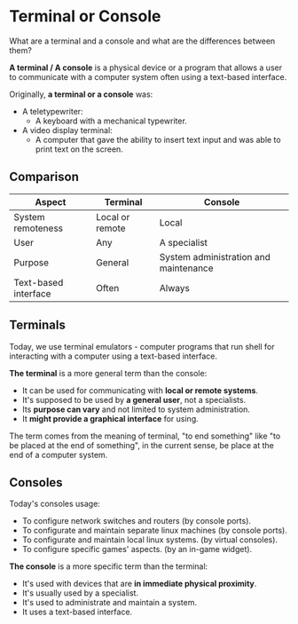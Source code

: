 # Terminal or Console

What are a terminal and a console and what are the differences between them?

**A terminal / A console** is a physical device or a program that allows a user
to communicate with a computer system often using a text-based interface.

Originally, **a terminal or a console** was:
- A teletypewriter:
  - A keyboard with a mechanical typewriter.
- A video display terminal:
  - A computer that gave the ability to insert text input and was able to
    print text on the screen.

## Comparison
Aspect               | Terminal        | Console
--                   | --              | --
System remoteness    | Local or remote | Local
User                 | Any             | A specialist
Purpose              | General         | System administration and maintenance
Text-based interface | Often           | Always

## Terminals
Today, we use terminal emulators - computer programs that run shell for
interacting with a computer using a text-based interface.

**The terminal** is a more general term than the console:
- It can be used for communicating with **local or remote systems**.
- It's supposed to be used by **a general user**, not a specialists.
- Its **purpose can vary** and not limited to system administration.
- It **might provide a graphical interface** for using.

The term comes from the meaning of terminal, "to end something" like "to be
placed at the end of something", in the current sense, be place at the end of a
computer system.

## Consoles
Today's consoles usage:
- To configure network switches and routers (by console ports).
- To configurate and maintain separate linux machines (by console ports).
- To configurate and maintain local linux systems. (by virtual consoles).
- To configure specific games' aspects. (by an in-game widget).

**The console** is a more specific term than the terminal:
- It's used with devices that are **in immediate physical proximity**.
- It's usually used by a specialist.
- It's used to administrate and maintain a system.
- It uses a text-based interface.
